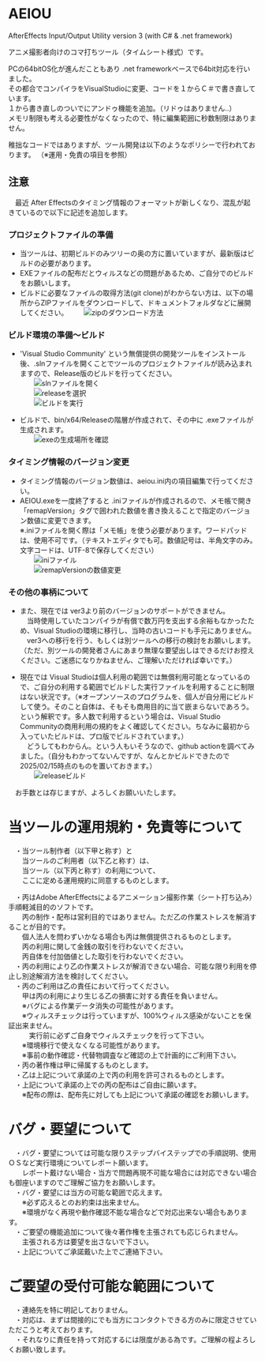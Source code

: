 # AEIOU  
AfterEffects Input/Output Utility version 3 (with C# &amp; .net framework)  
  
  
アニメ撮影者向けのコマ打ちツール（タイムシート様式）です。  
  
PCの64bitOS化が進んだこともあり .net frameworkベースで64bit対応を行いました。  
その都合でコンパイラをVisualStudioに変更、コードを１からＣ＃で書き直しています。  
１から書き直しのついでにアンドゥ機能を追加。（リドゥはありません..）  
メモリ制限も考える必要性がなくなったので、特に編集範囲に秒数制限はありません。  
  
稚拙なコードではありますが、ツール開発は以下のようなポリシーで行われております。 （※運用・免責の項目を参照） 


## 注意  

　最近 After Effectsのタイミング情報のフォーマットが新しくなり、混乱が起きているので以下に記述を追加します。  
  
  
### プロジェクトファイルの準備  
  
- 当ツールは、初期ビルドのみツリーの奥の方に置いていますが、最新版はビルドの必要があります。  
- EXEファイルの配布だとウィルスなどの問題があるため、ご自分でのビルドをお願いします。  
- ビルドに必要なファイルの取得方法(git clone)がわからない方は、以下の場所からZIPファイルをダウンロードして、ドキュメントフォルダなどに展開してください。
　　![zipのダウンロード方法](image/download.png)  
  
### ビルド環境の準備～ビルド  
  
- 'Visual Studio Community' という無償提供の開発ツールをインストール後、.slnファイルを開くことでツールのプロジェクトファイルが読み込まれますので、Release版のビルドを行ってください。  
　　![slnファイルを開く](image/sln.png)  
　　![releaseを選択](image/release.png)  
　　![ビルドを実行](image/build.png)  
  
- ビルドで、bin/x64/Releaseの階層が作成されて、その中に .exeファイルが生成されます。  
　　![exeの生成場所を確認](image/exe.png)  
  
### タイミング情報のバージョン変更  
  
- タイミング情報のバージョン数値は、aeiou.ini内の項目編集で行ってください。
- AEIOU.exeを一度終了すると .iniファイルが作成されるので、メモ帳で開き「remapVersion」タグで囲われた数値を書き換えることで指定のバージョン数値に変更できます。  
※.iniファイルを開く際は「メモ帳」を使う必要があります。ワードパッドは、使用不可です。（テキストエディタでも可。数値記号は、半角文字のみ。文字コードは、UTF-8で保存してください）  
　　![iniファイル](image/ini.png)  
　　![remapVersionの数値変更](image/remap_version.png)  
  
### その他の事柄について  
  
- また、現在では ver3より前のバージョンのサポートができません。  
　当時使用していたコンパイラが有償で数万円を支出する余裕もなかったため、Visual Studioの環境に移行し、当時の古いコードも手元にありません。  
　ver3への移行を行う、もしくは別ツールへの移行の検討をお願いします。（ただ、別ツールの開発者さんにあまり無理な要望出しはできるだけお控えください。ご迷惑になりかねません、ご理解いただければ幸いです。）  

- 現在では Visual Studioは個人利用の範囲では無償利用可能となっているので、ご自分の利用する範囲でビルドした実行ファイルを利用することに制限はない状況です。（※オープンソースのプログラムを、個人が自分用にビルドして使う。そのこと自体は、そもそも商用目的に当て嵌まらないであろう。という解釈です。多人数で利用するという場合は、Visual Studio Communityの商用利用の規約をよく確認してください。ちなみに最初から入っていたビルドは、プロ版でビルドされています。）  
　どうしてもわからん。という人もいそうなので、github actionを調べてみました。（自分もわかってないんですが、なんとかビルドできたので 2025/02/15時点のものを置いておきます。）  
　　![releaseビルド](image/master_x64_release.png)  
  
　お手数とは存じますが、よろしくお願いいたします。  
  
# 
# 当ツールの運用規約・免責等について  
  
　・当ツール制作者（以下甲と称す）と  
　　当ツールのご利用者（以下乙と称す）は、  
　　当ツール（以下丙と称す）の利用について、  
　　ここに定める運用規約に同意するものとします。  
  
　・丙はAdobe AfterEffectsによるアニメーション撮影作業（シート打ち込み）手順軽減目的のソフトです。  
　　丙の制作・配布は営利目的ではありません。ただ乙の作業ストレスを解消することが目的です。  
　　個人法人を問わずいかなる場合も丙は無償提供されるものとします。  
　　丙の利用に関して金銭の取引を行わないでください。  
　　丙自体を付加価値とした取引を行わないでください。  
　・丙の利用により乙の作業ストレスが解消できない場合、可能な限り利用を停止し別途解消方法を検討してください。  
　・丙のご利用は乙の責任において行ってください。  
　　甲は丙の利用により生じる乙の損害に対する責任を負いません。  
　　※バグによる作業データ消失の可能性があります。  
　　※ウィルスチェックは行っていますが、100%ウィルス感染がないことを保証出来ません。  
　　　実行前に必ずご自身でウィルスチェックを行って下さい。  
　　※環境移行で使えなくなる可能性があります。  
　　※事前の動作確認・代替物調査など確認の上で計画的にご利用下さい。  
　・丙の著作権は甲に帰属するものとします。  
　・乙は上記について承諾の上で丙の利用を許可されるものとします。  
　・上記について承諾の上での丙の配布はご自由に願います。  
　　※配布の際は、配布先に対しても上記について承諾の確認をお願いします。  
  
# バグ・要望について  
　・バグ・要望については可能な限りステップバイステップでの手順説明、使用ＯＳなど実行環境についてレポート願います。  
　　レポート戴けない場合・当方で問題再現不可能な場合には対応できない場合も御座いますのでご理解ご協力をお願いします。  
　・バグ・要望には当方の可能な範囲で応えます。  
　　※必ず応えるとのお約束は出来ません。  
　　※環境がなく再現や動作確認不能な場合などで対応出来ない場合もあります。  
　・ご要望の機能追加について後々著作権を主張されても応じられません。  
　　主張される方は要望を出さないで下さい。  
　・上記についてご承諾戴いた上でご連絡下さい。  
  
# ご要望の受付可能な範囲について  
　・連絡先を特に明記しておりません。  
　・対応は、まずは間接的にでも当方にコンタクトできる方のみに限定させていただこうと考えております。  
　・それなりに責任を持って対応するには限度がある為です。ご理解の程よろしくお願い致します。  
